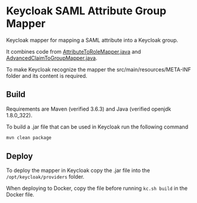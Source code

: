 # Keycloak SAML Attribute Group Mapper

Keycloak mapper for mapping a SAML attribute into a Keycloak group.

It combines code from [AttributeToRoleMapper.java](https://github.com/keycloak/keycloak/blob/main/services/src/main/java/org/keycloak/broker/saml/mappers/AttributeToRoleMapper.java) and [AdvancedClaimToGroupMapper.java](https://github.com/keycloak/keycloak/blob/main/services/src/main/java/org/keycloak/broker/oidc/mappers/AdvancedClaimToGroupMapper.java).

To make Keycloak recognize the mapper the src/main/resources/META-INF folder and its content is required.

## Build

Requirements are Maven (verified 3.6.3) and Java (verified openjdk 1.8.0_322).

To build a .jar file that can be used in Keycloak run the following command

```bash
mvn clean package
```

## Deploy

To deploy the mapper in Keycloak copy the .jar file into the `/opt/keycloak/providers` folder.

When deploying to Docker, copy the file before running `kc.sh build` in the Docker file.
